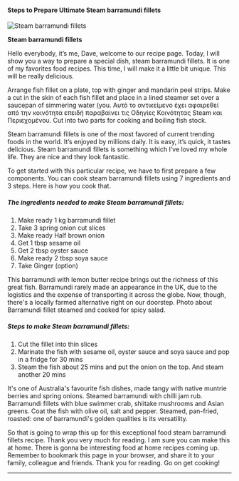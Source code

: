             

#### Steps to Prepare Ultimate Steam barramundi fillets

![Steam barramundi fillets](https://img-global.cpcdn.com/recipes/d5093a1e294ecd3b/751x532cq70/steam-barramundi-fillets-recipe-main-photo.jpg)

**Steam barramundi fillets**

Hello everybody, it’s me, Dave, welcome to our recipe page. Today, I will show you a way to prepare a special dish, steam barramundi fillets. It is one of my favorites food recipes. This time, I will make it a little bit unique. This will be really delicious.

Arrange fish fillet on a plate, top with ginger and mandarin peel strips. Make a cut in the skin of each fish fillet and place in a lined steamer set over a saucepan of simmering water (you. Αυτό το αντικείμενο έχει αφαιρεθεί από την κοινότητα επειδή παραβαίνει τις Οδηγίες Κοινότητας Steam και Περιεχομένου. Cut into two parts for cooking and boiling fish stock.

Steam barramundi fillets is one of the most favored of current trending foods in the world. It’s enjoyed by millions daily. It is easy, it’s quick, it tastes delicious. Steam barramundi fillets is something which I’ve loved my whole life. They are nice and they look fantastic.

To get started with this particular recipe, we have to first prepare a few components. You can cook steam barramundi fillets using 7 ingredients and 3 steps. Here is how you cook that.

##### The ingredients needed to make Steam barramundi fillets:

1.  Make ready 1 kg barramundi fillet
2.  Take 3 spring onion cut slices
3.  Make ready Half brown onion
4.  Get 1 tbsp sesame oil
5.  Get 2 tbsp oyster sauce
6.  Make ready 2 tbsp soya sauce
7.  Take Ginger (option)

This barramundi with lemon butter recipe brings out the richness of this great fish. Barramundi rarely made an appearance in the UK, due to the logistics and the expense of transporting it across the globe. Now, though, there's a locally farmed alternative right on our doorstep. Photo about Barramundi fillet steamed and cooked for spicy salad.

##### Steps to make Steam barramundi fillets:

1.  Cut the fillet into thin slices
2.  Marinate the fish with sesame oil, oyster sauce and soya sauce and pop in a fridge for 30 mins
3.  Steam the fish about 25 mins and put the onion on the top. And steam another 20 mins

It's one of Australia's favourite fish dishes, made tangy with native muntrie berries and spring onions. Steamed barramundi with chilli jam rub. Barramundi fillets with blue swimmer crab, shiitake mushrooms and Asian greens. Coat the fish with olive oil, salt and pepper. Steamed, pan-fried, roasted: one of barramundi's golden qualities is its versatility.

So that is going to wrap this up for this exceptional food steam barramundi fillets recipe. Thank you very much for reading. I am sure you can make this at home. There is gonna be interesting food at home recipes coming up. Remember to bookmark this page in your browser, and share it to your family, colleague and friends. Thank you for reading. Go on get cooking!

* * *